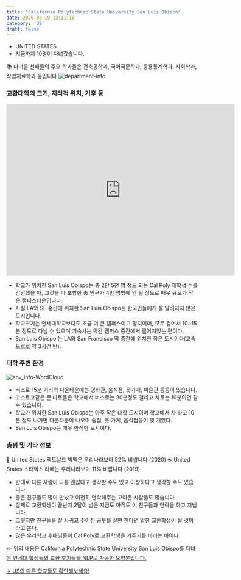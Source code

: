 ```yaml
---
title: "California Polytechnic State University San Luis Obispo"
date: 2020-08-19 13:11:18
category: 'US'
draft: false
---
```



* UNITED STATES
* 지금까지 10명이 다녀갔습니다. 

📚 다녀온 선배들의 주요 학과들은 건축공학과, 국어국문학과, 응용통계학과, 사회학과, 작업치료학과 등입니다
![department-info](../plots/US000020.png)
### 교환대학의 크기, 지리적 위치, 기후 등
<iframe
width="600"
height="450"
frameborder="0" style="border:0"
src="https://www.google.com/maps/embed/v1/place?key=AIzaSyC9e1AME-pVmWC4hBpFdu5S4dKzyepa3HQ&q=California+Polytechnic+State+University+San+Luis+Obispo&center=35.3050053,-120.6624942&zoom=14" allowfullscreen>
</iframe>

* 학교가 위치한 San Luis Obispo는 총 2만 5천 명 정도 되는 Cal Poly 재학생 수를 감안했을 때, 그것을 다 포함한 총 인구가 4만 명밖에 안 될 정도로 매우 규모가 작은 캠퍼스타운입니다.
* 사실 LA와 SF 중간에 위치한 San Luis Obispo는 한국인들에게 잘 알려지지 않은 도시입니다.
* 학교크기는 연세대학교보다도 조금 더 큰 캠퍼스이고 평지이며, 모두 걸어서 10~15분 정도로 다닐 수 있으며 기숙사는 약간 캠퍼스 중간에서 떨어져있는 편이다.
* San Luis Obispo 는 LA와 San Francisco 딱 중간에 위치한 작은 도시이다(고속도로로 약 3시간 반).


### 대학 주변 환경

![env_info-WordCloud](../univ_wordclouds_okt/env_info/US000020_env_info_okt.png)

* 버스로 15분 거리의 다운타운에는 영화관, 음식점, 옷가게, 미술관 등등이 있습니다.
* 코스트코같은 큰 마트들은 학교에서 버스로는 30분정도 걸리고 차로는 10분이면 갈 수 있습니다.
* 학교가 위치한 San Luis Obispo는 아주 작은 대학 도시이며 학교에서 차 타고 10분 정도 나가면 다운타운이 나오며 술집, 옷 가게, 음식점등이 몇 개있다.
* San Luis Obispo는 매우 한적한 도시이다.


### 총평 및 기타 정보 
🍔 United States 맥도날드 빅맥은 우리나라보다 52% 비쌉니다 (2020)
☕️ United States 스타벅스 라떼는 우리나라보다 11% 비쌉니다 (2019)
* 반대로 다른 사람이 나를 괜찮다고 생각할 수도 있고 이상하다고 생각할 수도 있습니다.
* 좋은 친구들도 많이 만났고 여전히 연락해주는 고마운 사람들도 많습니다.
* 실제로 교환학생이 끝난지 2달이 넘은 지금도 아직도 이 친구들과 연락을 하고 지냅니다.
* 그렇지만 친구들을 잘 사귀고 주어진 공부를 잘만 한다면 알찬 교환학생이 될 것이라고 본다.
* 많은 우리학교 후배님들이 Cal Poly로 교환학생을 가주기를 바라는 바이다.


[✏️ 위의 내용은 California Polytechnic State University San Luis Obispo를 다녀온 연세대 학생들의 교환 후기들을 NLP로 가공한 요약본입니다.](http://oia.yonsei.ac.kr/partner/expReport.asp?ucode=US000020&bgbn=A)

[✈️ US의 다른 학교들도 확인해보세요!](https://yonsei-exchange.netlify.app/?category=US)

